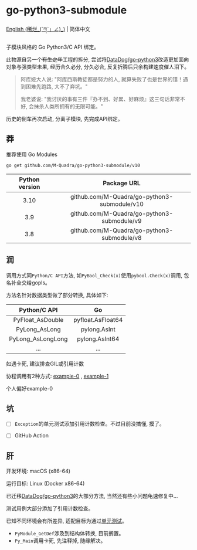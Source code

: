 # go-python3-submodule

[English (稀烂_(ˊཀˋ」∠)_)](./README.md) | 简体中文

子模块风格的 Go Python3/C API 绑定。

此物源自另一个<del>有生之年</del>工程的拆分, 尝试将[DataDog/go-python3](https://github.com/DataDog/go-python3)改造更加面向对象与强类型未果, 经历合久必分, 分久必合, 反复折腾后只余构建速度催人泪下。

> 阿库娅大人说: "阿库西斯教徒都是努力的人, 就算失败了也是世界的错！遇到困难先跑路, 大不了弃坑。"
> 
> 我老婆说: "我讨厌的事有三件『办不到、好累、好麻烦』这三句话非常不好, 会抹杀人类所拥有的无限可能。"

历史的倒车再次启动, 分离子模块, 先完成API绑定。

## 莽

推荐使用 Go Modules

```
go get github.com/M-Quadra/go-python3-submodule/v10
```

Python version | Package URL
:---:|:---:
3.10 | github.com/M-Quadra/go-python3-submodule/v10 
3.9 | github.com/M-Quadra/go-python3-submodule/v9 
3.8 | github.com/M-Quadra/go-python3-submodule/v8 

## 润

调用方式同`Python/C API`方法, 如`PyBool_Check(x)`使用`pybool.Check(x)`调用, 包名补全交给gopls。

方法名针对数据类型做了部分转换, 具体如下:

Python/C API | Go
:---:|:---:
PyFloat_AsDouble | pyfloat.AsFloat64
PyLong_AsLong | pylong.AsInt
PyLong_AsLongLong | pylong.AsInt64
... | ...

如遇卡死, 建议排查GIL或引用计数



协程调用有2种方式: [example-0](./internal/example/goroutine-0) , [example-1](/internal/example/goroutine-1)

个人偏好example-0



## 坑

- [ ] `Exception`的单元测试添加引用计数检查。不过目前没搞懂, 摸了。
- [ ] GitHub Action



## 肝

开发环境: macOS (x86-64)

运行目标: Linux (Docker x86-64)


已迁移[DataDog/go-python3](https://github.com/DataDog/go-python3)的大部分方法, 当然还有些小问题龟速修复中...

测试用例大部分添加了引用计数检查。

已知不同环境会有所差异, 适配目标为通过[单元测试](./internal/test)。

- `PyModule_GetDef`涉及到结构体转换, 目前搁置。
- `Py_Main`调用卡死, 先注释掉, 随缘解决。